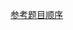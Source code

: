 [参考题目顺序](https://mubu.com/doc/IodJW7cCNk?accessToken=eyJhbGciOiJIUzI1NiIsImtpZCI6ImRlZmF1bHQiLCJ0eXAiOiJKV1QifQ.eyJleHAiOjE2OTIwMDE0OTIsImZpbGVHVUlEIjoiNjhjZDZoM1R3eWdQd3g4VyIsImlhdCI6MTY5MjAwMTE5MiwiaXNzIjoidXBsb2FkZXJfYWNjZXNzX3Jlc291cmNlIiwidXNlcklkIjotODE4NzgxMTcxOX0.gq7mcmSo3nR20Ybr2WILm4e4MJMl-9Y-enV-pQP_aPk)